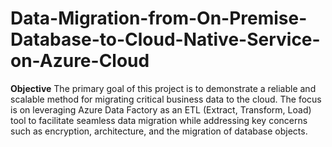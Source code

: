 # Data-Migration-from-On-Premise-Database-to-Cloud-Native-Service-on-Azure-Cloud
**Objective**
The primary goal of this project is to demonstrate a reliable and scalable method for migrating critical business data to the cloud. The focus is on leveraging Azure Data Factory as an ETL (Extract, Transform, Load) tool to facilitate seamless data migration while addressing key concerns such as encryption, architecture, and the migration of database objects.

